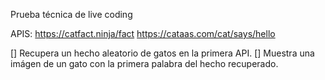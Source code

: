 Prueba técnica de live coding

APIS:
https://catfact.ninja/fact
https://cataas.com/cat/says/hello

[] Recupera un hecho aleatorio de gatos en la primera API.
[] Muestra una imágen de un gato con la primera palabra del hecho recuperado.
